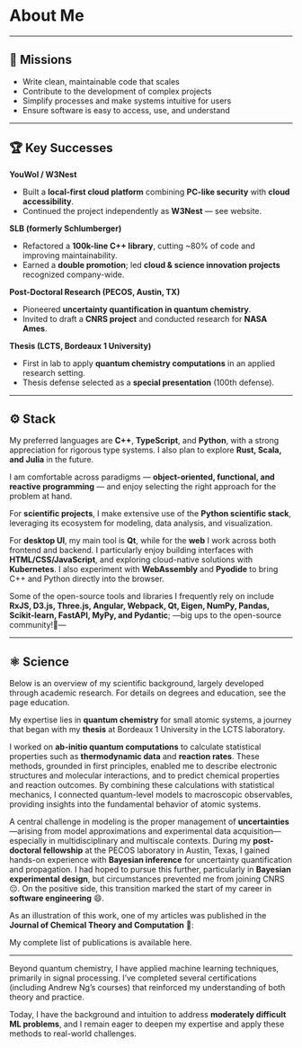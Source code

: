 # <i class="fas fa-id-badge"></i> About Me

---

## 🎯 Missions

* Write clean, maintainable code that scales  
* Contribute to the development of complex projects  
* Simplify processes and make systems intuitive for users  
* Ensure software is easy to access, use, and understand

---

## 🏆 Key Successes

**YouWol / W3Nest**

* Built a **local-first cloud platform** combining **PC-like security** with **cloud accessibility**.
* Continued the project independently as **W3Nest** — see <ext-link target="w3nest">website</ext-link>.

**SLB (formerly Schlumberger)**

* Refactored a **100k-line C++ library**, cutting \~80% of code and improving maintainability.
* Earned a **double promotion**; led **cloud & science innovation projects** recognized company-wide.

**Post-Doctoral Research (PECOS, Austin, TX)**

* Pioneered **uncertainty quantification in quantum chemistry**.
* Invited to draft a **CNRS project** and conducted research for **NASA Ames**.

**Thesis (LCTS, Bordeaux 1 University)**

* First in lab to apply **quantum chemistry computations** in an applied research setting.
* Thesis defense selected as a **special presentation** (100th defense).


---

## ⚙️ Stack

<stackIcons>  
</stackIcons>  

My preferred languages are **C++**, **TypeScript**, and **Python**, with a strong appreciation for rigorous type systems.
I also plan to explore **Rust, Scala, and Julia** in the future.

I am comfortable across paradigms — **object-oriented, functional, and reactive programming** — and enjoy selecting 
the right approach for the problem at hand.

For **scientific projects**, I make extensive use of the **Python scientific stack**, leveraging its ecosystem for 
modeling, data analysis, and visualization.

For **desktop UI**, my main tool is **Qt**, while for the **web** I work across both frontend and backend.
I particularly enjoy building interfaces with **HTML/CSS/JavaScript**, and exploring cloud-native solutions with **Kubernetes**.
I also experiment with **WebAssembly** and **Pyodide** to bring C++ and Python directly into the browser.

Some of the open-source tools and libraries I frequently rely on include 
**RxJS, D3.js, Three.js, Angular, Webpack, Qt, Eigen, NumPy, Pandas, Scikit-learn, FastAPI, MyPy, and Pydantic**;
—big ups to the open-source community!🙏—



---

## ⚛️ Science

Below is an overview of my scientific background, largely developed through academic research.
For details on degrees and education, see the page <cross-link target="education">education</cross-link>.

<thesisImg>
</thesisImg>  

My expertise lies in **quantum chemistry** for small atomic systems, a journey that began with my **thesis** at Bordeaux 1 University in the LCTS laboratory.

I worked on **ab-initio quantum computations** to calculate statistical properties such as **thermodynamic data** and **reaction rates**. These methods, grounded in first principles, enabled me to describe electronic structures and molecular interactions, and to predict chemical properties and reaction outcomes. By combining these calculations with statistical mechanics, I connected quantum-level models to macroscopic observables, providing insights into the fundamental behavior of atomic systems.

A central challenge in modeling is the proper management of **uncertainties**—arising from model approximations and experimental data acquisition—especially in multidisciplinary and multiscale contexts. During my **post-doctoral fellowship** at the PECOS laboratory in Austin, Texas, I gained hands-on experience with **Bayesian inference** for uncertainty quantification and propagation. I had hoped to pursue this further, particularly in **Bayesian experimental design**, but circumstances prevented me from joining CNRS 😔. On the positive side, this transition marked the start of my career in **software engineering** 😄.

As an illustration of this work, one of my articles was published in the **Journal of Chemical Theory and Computation** 🎉:

<paperDownload>
</paperDownload>  

My complete list of publications is available <cross-link target="papers">here</cross-link>.

---

<note level='info' title="Machine Learning & AI" expandable="true">
Beyond quantum chemistry, I have applied machine learning techniques, primarily in signal processing.
I’ve completed several certifications (including Andrew Ng’s courses) that reinforced my understanding of both 
theory and practice.

Today, I have the background and intuition to address **moderately difficult ML problems**, and I remain eager to 
deepen my expertise and apply these methods to real-world challenges.

</note>
